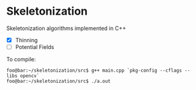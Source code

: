 # Skeletonization

Skeletonization algorithms implemented in C++

- [x] Thinning
- [ ] Potential Fields

To compile:

```{console}
foo@bar:~/skeletonization/src$ g++ main.cpp `pkg-config --cflags --libs opencv`
foo@bar:~/skeletonization/src$ ./a.out
```
